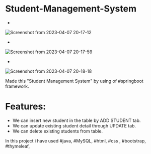 # Student-Management-System
*
![Screenshot from 2023-04-07 20-17-12](https://user-images.githubusercontent.com/106417521/230630020-7b2e666a-dabc-49d4-a31f-1488d1eb6484.png)

*
![Screenshot from 2023-04-07 20-17-59](https://user-images.githubusercontent.com/106417521/230630074-a9303262-61c1-464c-95e9-e727ca807966.png)

*
![Screenshot from 2023-04-07 20-18-18](https://user-images.githubusercontent.com/106417521/230630132-e0368d20-8928-4461-b835-e9a4115b3d8c.png)



Made this "Student Management System" by using of  #springboot framework.

# Features:

* We can insert new student in the table by ADD STUDENT tab.  
* We can update existing student detail through UPDATE tab.  
* We can delete existing students from table.

In this project i have used #java, #MySQL, #html, #css , #bootstrap, #thymeleaf, 

